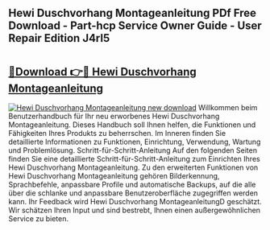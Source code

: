 ## Hewi Duschvorhang Montageanleitung PDf Free Download - Part-hcp Service Owner Guide - User Repair Edition J4rl5

# <h2><a href="http://df7290.blite.top/?on=Hewi+Duschvorhang+Montageanleitung">🔗Download 👉🔴 Hewi Duschvorhang Montageanleitung</a></h2>

[![Hewi Duschvorhang Montageanleitung new download](https://i.imgur.com/lujVjoI.png)](http://df7290.blite.top/?on=Hewi+Duschvorhang+Montageanleitung)
Willkommen beim Benutzerhandbuch für Ihr neu erworbenes Hewi Duschvorhang Montageanleitung. Dieses Handbuch soll Ihnen helfen, die Funktionen und Fähigkeiten Ihres Produkts zu beherrschen. Im Inneren finden Sie detaillierte Informationen zu Funktionen, Einrichtung, Verwendung, Wartung und Problemlösung. Schritt-für-Schritt-Anleitung Auf den folgenden Seiten finden Sie eine detaillierte Schritt-für-Schritt-Anleitung zum Einrichten Ihres Hewi Duschvorhang Montageanleitung. Zu den erweiterten Funktionen von Hewi Duschvorhang Montageanleitung gehören Bilderkennung, Sprachbefehle, anpassbare Profile und automatische Backups, auf die alle über die schlanke und anpassbare Benutzeroberfläche zugegriffen werden kann. Ihr Feedback wird Hewi Duschvorhang MontageanleitungD geschätzt. Wir schätzen Ihren Input und sind bestrebt, Ihnen einen außergewöhnlichen Service zu bieten.
